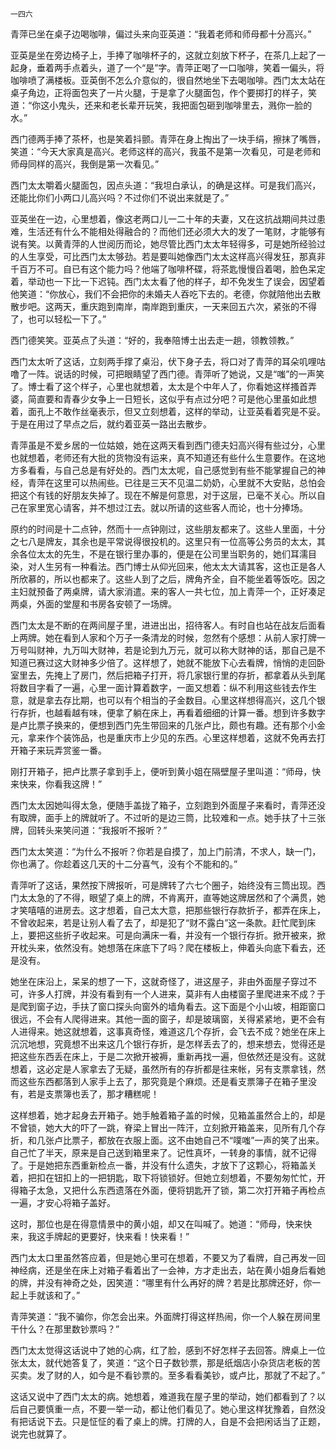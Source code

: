     一四六 

   青萍已坐在桌子边喝咖啡，偏过头来向亚英道：“我着老师和师母都十分高兴。”

   亚英是坐在旁边椅子上，手捧了咖啡杯子的，这就立刻放下杯子，在茶几上起了一起身，垂着两手点着头，道了一个“是”字。青萍正喝了一口咖啡，笑着一偏头，将咖啡喷了满楼板。亚英倒不怎么介意似的，很自然地坐下去喝咖啡。西门太太站在桌子角边，正将面包夹了一片火腿，于是拿了火腿面包，作个要掷打的样子，笑道：“你这小鬼头，还来和老长辈开玩笑，我把面包砸到咖啡里去，溅你一脸的水。”

   西门德两手捧了茶杯，也是笑着抖颤。青萍在身上掏出了一块手绢，擦抹了嘴唇，笑道：“今天大家真是高兴。老师这样的高兴，我虽不是第一次看见，可是老师和师母同样的高兴，我倒是第一次看见。”

   西门太太嚼着火腿面包，因点头道：“我坦白承认，的确是这样。可是我们高兴，还能比你们小两口儿高兴吗？不过你们不说出来就是了。”

   亚英坐在一边，心里想着，像这老两口儿一二十年的夫妻，又在这抗战期间共过患难，生活还有什么不能相处得融合的？而他们还必须大大的发了一笔财，才能够有说有笑。以黄青萍的人世阅历而论，她尽管比西门太太年轻得多，可是她所经验过的人生享受，可比西门太太够劲。若是要叫她像西门太太这样高兴得发狂，那真非千百万不可。自已有这个能力吗？他端了咖啡杯碟，将茶匙慢慢舀着喝，脸色呆定着，举动也一下比一下迟钝。西门太太看了他的样子，却不免发生了误会，因望着他笑道：“你放心，我们不会把你的未婚夫人吞吃下去的。老德，你就陪他出去散散步吧。这两天，重庆跑到南岸，南岸跑到重庆，一天来回五六次，紧张的不得了，也可以轻松一下了。”

   西门德笑笑。亚英点了头道：“好的，我奉陪博士出去走一趟，领教领教。”

   西门太太听了这话，立刻两手撑了桌沿，伏下身子去，将口对了青萍的耳朵叽哩咕噜了一阵。说话的时候，可把眼睛望了西门德。青萍听了她说，又是“嗤”的一声笑了。博士看了这个样子，心里也就想着，太太是个中年人了，你看她这样搔首弄婆，简直要和青春少女争上一日短长，这似乎有点过分吧？可是他心里虽如此想着，面孔上不敢作丝毫表示，但又立刻想着，这样的举动，让亚英看着究是不妥。于是在用过了早点之后，就约着亚英一路出去散步。

   青萍虽是不爱乡居的一位姑娘，她在这两天看到西门德夫妇高兴得有些过分，心里也就想着，老师还有大批的货物没有运来，真不知道还有些什么生意要作。在这地方多看看，与自己总是有好处的。西门太太呢，自己感觉到有些不能掌握自己的神经，青萍在这里可以热闹些。已往是三天不见温二奶奶，心里就不大安贴，总怕会把这个有钱的好朋友失掉了。现在不解是何意思，对于这层，已毫不关心。所以自己在家里宽心请客，并不想过江去。就以所请的这些客人而论，也十分捧场。

   原约的时间是十二点钟，然而十一点钟刚过，这些朋友都来了。这些人里面，十分之七八是牌友，其余也是平常说得很投机的。这里只有一位高等公务员的太太，其余各位太太的先生，不是在银行里办事的，便是在公司里当职务的，她们耳濡目染，对人生另有一种看法。西门博士从仰光回来，他太太大请其客，这也正是各人所欣慕的，所以也都来了。这些人到了之后，牌角齐全，自不能坐着等饭吃。因之主妇就预备了两桌牌，请大家消遣。来的客人一共七位，加上青萍一个，正好凑足两桌，外面的堂屋和书房各安顿了一场牌。

   西门太太是不断的在两间屋子里，进进出出，招待客人。有时自也站在战友后面看上两牌。她在看到人家和个万子一条清龙的时候，忽然有个感想：从前人家打牌一万号叫财神，九万叫大财神，若是论到九万元，就可以称大财神的话，那自己是不知道已赛过这大财神多少倍了。这样想了，她就不能放下心去看牌，悄悄的走回卧室里去，先掩上了房门，然后把箱子打开，将几家银行里的存折，都拿着从头到尾将数目字看了一遍，心里一面计算着数字，一面又想着：纵不利用这些钱去作生意，就是拿去存比期，也可以有个相当的子金数目。心里这样想得高兴，这几个银行存折，也越看越有味，便拿了躺在床上，再看着细细的计算一番。想到许多数字是卢比票子换来的，便想到西门先生带回来的几张卢比，颇也有趣。还有那个小金元，拿来作个装饰品，也是重庆市上少见的东西。心里这样想着，这就不免再去打开箱子来玩弄赏鉴一番。

   刚打开箱子，把卢比票子拿到手上，便听到黄小姐在隔壁屋子里叫道：“师母，快来快来，你看我这牌！”

   西门太太因她叫得太急，便随手盖拢了箱子，立刻跑到外面屋子来看时，青萍还没有取牌，面手上的牌就听了。不过听的是边三筒，比较难和一点。她手扶了十三张牌，回转头来笑问道：“我报听不报听？”

   西门太太笑道：“为什么不报听？你若是自摸了，加上门前清，不求人，缺一门，你也满了。你趁着这几天的十二分喜气，没有个不能和的。”

   青萍听了这话，果然按下牌报听，可是牌转了六七个圈子，始终没有三筒出现。西门太太急的了不得，眼望了桌上的牌，不肯离开，直等她这牌居然和了个满贯，她才笑嘻嘻的进房去。这才想着，自己太大意，把那些银行存款折子，都弄在床上，不曾收起来，若是让别人看了去了，却是犯了“财不露白”这一条款。赶忙爬到床上，要把这些折子收起来。可是向满床一看，并没有一个银行存折。掀开被来，掀开枕头来，依然没有。她想落在床底下了吗？爬在楼板上，伸着头向底下看去，还是没有。

   她坐在床沿上，呆呆的想了一下，这就奇怪了，进这屋子，非由外面屋子穿过不可，许多人打牌，并没有看到有一个人进来，莫非有人由楼窗子里爬进来不成？于是爬到窗子边，手扶了窗口探头向窗外的墙角看去。这下面是个小山坡，相距窗口很远，不会有人爬得进来。其他一面的窗子，却是玻璃窗，关得紧紧地，更不会有人进得来。她这就想着，这事真奇怪，难道这几个存折，会飞去不成？她坐在床上沉沉地想，究竟想不出来这几个银行存折，是怎样丢去了的，想来想去，觉得还是把这些东西丢在床上，于是二次掀开被褥，重新再找一遍，但依然还是没有。这就想着，这必定是人家拿去了无疑，虽然所有的存折都是往来帐，另有支票拿钱，然而这些东西都落到人家手上去了，那究竟是个麻烦。还是看支票簿子在箱子里没有，若是支票簿也丢了，那才糟糕呢！

   这样想着，她才起身去开箱子。她手触着箱子盖的时候，见箱盖虽然合上的，却是不曾锁，她大大的吓了一跳，脊梁上冒出一阵汗，立刻掀开箱盖来，见所有几个存折，和几张卢比票子，都放在衣服上面。这不由她自己不“噗嗤”一声的笑了出来。自己忙了半天，原来是自己送到箱里来了。记性真坏，一转身的事情，就不记得了。于是她把东西重新检点一番，并没有什么遗失，才放下了这颗心，将箱盖关着，把扣在钮扣上的一把钥匙，取下将锁锁好。但她立刻想着，不要匆匆忙忙，开得箱子太急，又把什么东西遗落在外面，便将钥匙开了锁，第二次打开箱子再检点一遍，才安心将箱子盖好。

   这时，那位也是在得意情景中的黄小姐，却又在叫喊了。她道：“师母，快来快来，我这手牌起的更要好，快来看！快来看！”

   西门太太口里虽然答应着，但是她心里可在想着，不要又为了看牌，自己再发一回神经病，还是坐在床上对箱子看着出了一会神，方才走出去，站在黄小姐身后看她的牌，并没有神奇之处，因笑道：“哪里有什么再好的牌？若是比那牌还好，你一起上手就该和了。”

   青萍笑道：“我不骗你，你怎会出来。外面牌打得这样热闹，你一个人躲在房间里干什么？在那里数钞票吗？”

   西门太太觉得这话说中了她的心病，红了脸，感到不好怎样子去回答。牌桌上一位张太太，就代她答复了，笑道：“这个日子数钞票，那是纸烟店小杂货店老板的苦买卖。发了财的人，如今是不看钞票的。至多看看美钞，或卢比，那就了不起了。”

   这话又说中了西门太太的病。她想着，难道我在屋子里的举动，她们都看到了？以后自己要慎重一点，不要一举一动，都让他们看见了。她心里这样犹豫着，自然没有把话说下去。只是怔怔的看了桌上的牌。打牌的人，自是不会把闲话当了正题，说完也就算了。

